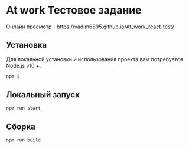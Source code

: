 # At work Тестовое задание
Онлайн просмотр - https://vadim6895.github.io/At_work_react-test/
## Установка

Для локальной установки и использования проекта вам потребуется Node.js v10 +.

```sh
npm i
```

## Локальный запуск

```sh
npm run start
```

## Cборка

```sh
npm run build
```
